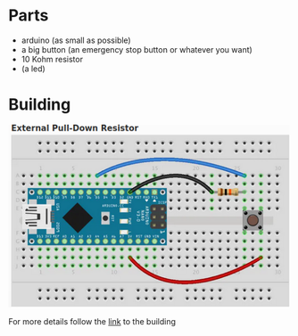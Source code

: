 # Parts

- arduino (as small as possible)
- a big button (an emergency stop button or whatever you want)
- 10 Kohm resistor
- (a led)

# Building

![sketch](/assets/arduino_board.png)

For more details follow the [link](https://sciencesappliquees.com/codages/arduino/654-arduino-3-different-ways-of-connecting-a-push-button) 
to the building



